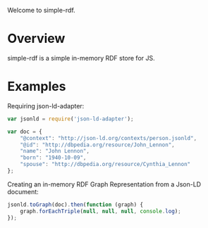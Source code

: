 Welcome to simple-rdf.
# Overview
simple-rdf is a simple in-memory RDF store for JS.

# Examples
Requiring json-ld-adapter:
```js
var jsonld = require('json-ld-adapter');
```
```js
var doc = {
    "@context": "http://json-ld.org/contexts/person.jsonld",
    "@id": "http://dbpedia.org/resource/John_Lennon",
    "name": "John Lennon",
    "born": "1940-10-09",
    "spouse": "http://dbpedia.org/resource/Cynthia_Lennon"
};
```

Creating an in-memory RDF Graph Representation from a Json-LD document:
```js
jsonld.toGraph(doc).then(function (graph) {
    graph.forEachTriple(null, null, null, console.log);
});
```
